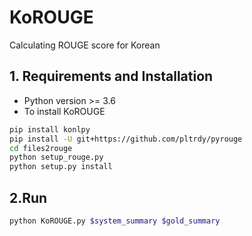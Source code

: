# KoROUGE
Calculating ROUGE score for Korean

## 1. Requirements and Installation
* Python version >= 3.6
* To install KoROUGE
```bash
pip install konlpy
pip install -U git+https://github.com/pltrdy/pyrouge
cd files2rouge
python setup_rouge.py
python setup.py install
```

## 2.Run
```bash
python KoROUGE.py $system_summary $gold_summary
```
